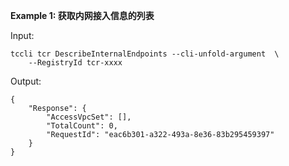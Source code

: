 **Example 1: 获取内网接入信息的列表**



Input: 

```
tccli tcr DescribeInternalEndpoints --cli-unfold-argument  \
    --RegistryId tcr-xxxx
```

Output: 
```
{
    "Response": {
        "AccessVpcSet": [],
        "TotalCount": 0,
        "RequestId": "eac6b301-a322-493a-8e36-83b295459397"
    }
}
```


